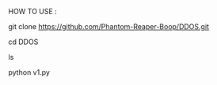 HOW TO USE :




git clone https://github.com/Phantom-Reaper-Boop/DDOS.git



cd DDOS



ls



python v1.py
